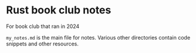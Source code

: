# Rust book club notes

For book club that ran in 2024

`my_notes.md` is the main file for notes.  Various other directories contain code snippets and other resources.

